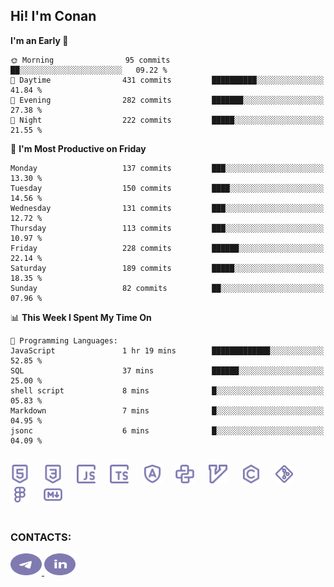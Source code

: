 ## Hi! I'm Conan

<!--START_SECTION:waka-->
**I'm an Early 🐤** 

```text
🌞 Morning                95 commits          ██░░░░░░░░░░░░░░░░░░░░░░░   09.22 % 
🌆 Daytime                431 commits         ██████████░░░░░░░░░░░░░░░   41.84 % 
🌃 Evening                282 commits         ███████░░░░░░░░░░░░░░░░░░   27.38 % 
🌙 Night                  222 commits         █████░░░░░░░░░░░░░░░░░░░░   21.55 % 
```
📅 **I'm Most Productive on Friday** 

```text
Monday                   137 commits         ███░░░░░░░░░░░░░░░░░░░░░░   13.30 % 
Tuesday                  150 commits         ████░░░░░░░░░░░░░░░░░░░░░   14.56 % 
Wednesday                131 commits         ███░░░░░░░░░░░░░░░░░░░░░░   12.72 % 
Thursday                 113 commits         ███░░░░░░░░░░░░░░░░░░░░░░   10.97 % 
Friday                   228 commits         ██████░░░░░░░░░░░░░░░░░░░   22.14 % 
Saturday                 189 commits         █████░░░░░░░░░░░░░░░░░░░░   18.35 % 
Sunday                   82 commits          ██░░░░░░░░░░░░░░░░░░░░░░░   07.96 % 
```


📊 **This Week I Spent My Time On** 

```text
💬 Programming Languages: 
JavaScript               1 hr 19 mins        █████████████░░░░░░░░░░░░   52.85 % 
SQL                      37 mins             ██████░░░░░░░░░░░░░░░░░░░   25.00 % 
shell script             8 mins              █░░░░░░░░░░░░░░░░░░░░░░░░   05.83 % 
Markdown                 7 mins              █░░░░░░░░░░░░░░░░░░░░░░░░   04.95 % 
jsonc                    6 mins              █░░░░░░░░░░░░░░░░░░░░░░░░   04.09 % 
```


<!--END_SECTION:waka-->


<br>

<div align="left">
  <img src="icons/skills/html.svg" height="30" alt="html5"/>
  <img width="15"/>
  <img src="icons/skills/css.svg" height="30" alt="css"/>
    <img width="15"/>
  <img src="icons/skills/javascript.svg" height="30" alt="javascript"/>
  <img width="15"/>
  <img src="icons/skills/typescript.svg" height="30" alt="typescript"/>
  <img width="15"/>
  <img src="icons/skills/angular.svg" height="30" alt="angular"/>
  <img width="15"/>
  <img src="icons/skills/python.svg" height="30" alt="python"/>
  <img width="15"/>
  <img src="icons/skills/vim.svg" height="30" alt="vim"  />
  <img width="15"/>
  <img src="icons/skills/c.svg" height="30" alt="c"/>
  <img width="15"/>
  <img src="icons/skills/git.svg" height="30" alt="git"/>
  <img width="15"/>
  <img src="icons/skills/figma.svg" height="30" alt="figma"/>
  <img width="15"/>
  <img src="icons/skills/markdown.svg" height="30" alt="markdown"/>
</div>

<br>


### CONTACTS:

<div align="left">
  <a href="https://t.me/gkkconan">
    <img src="icons/contacts/telegram.svg" width="50" height="35" alt="telegram"/>
  </a>
  <a href="https://www.linkedin.com/in/gkkconan">
    <img src="icons/contacts/linkedin.svg" width="50" height="35" alt="linkedin"/>
  </a>
</div>
